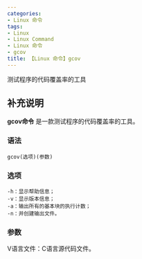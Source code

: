 ```yaml
---
categories:
- Linux 命令
tags:
- Linux
- Linux Command
- Linux 命令
- gcov
title: 【Linux 命令】gcov
---
```


测试程序的代码覆盖率的工具

## 补充说明

**gcov命令** 是一款测试程序的代码覆盖率的工具。

###  语法

```shell
gcov(选项)(参数)
```

###  选项

```shell
-h：显示帮助信息；
-v：显示版本信息；
-a：输出所有的基本块的执行计数；
-n：并创建输出文件。
```

###  参数

V语言文件：C语言源代码文件。


<!-- Linux命令行搜索引擎：https://jaywcjlove.github.io/linux-command/ -->